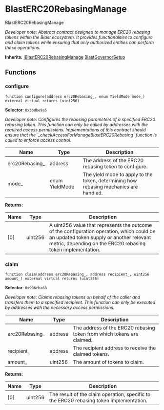 

# BlastERC20RebasingManage


BlastERC20RebasingManage



*Developer note: Abstract contract designed to manage ERC20 rebasing tokens within the Blast ecosystem.
It provides functionalities to configure and claim tokens while ensuring that only authorized
entities can perform these operations.*

**Inherits:** [IBlastERC20RebasingManage](../interfaces/IBlastERC20RebasingManage.md) [BlastGovernorSetup](BlastGovernorSetup.md)

## Functions
### configure

```solidity
function configure(address erc20Rebasing_, enum YieldMode mode_) external virtual returns (uint256)
```
**Selector**: `0x3bdbe9a5`



*Developer note: Configures the rebasing parameters of a specified ERC20 rebasing token.
This function can only be called by addresses with the required access permissions.
Implementations of this contract should ensure that the &#x60;_checkAccessForManageBlastERC20Rebasing&#x60;
function is called to enforce access control.*

| Name | Type | Description |
| ---- | ---- | ----------- |
| erc20Rebasing_ | address | The address of the ERC20 rebasing token to configure. |
| mode_ | enum YieldMode | The yield mode to apply to the token, determining how rebasing mechanics are handled. |

**Returns:**

| Name | Type | Description |
| ---- | ---- | ----------- |
| [0] | uint256 | A uint256 value that represents the outcome of the configuration operation, which could be an updated token supply or another relevant metric, depending on the ERC20 rebasing token implementation. |

### claim

```solidity
function claim(address erc20Rebasing_, address recipient_, uint256 amount_) external virtual returns (uint256)
```
**Selector**: `0x996cba68`



*Developer note: Claims rebasing tokens on behalf of the caller and transfers them to a specified recipient.
This function can only be executed by addresses with the necessary access permissions.*

| Name | Type | Description |
| ---- | ---- | ----------- |
| erc20Rebasing_ | address | The address of the ERC20 rebasing token from which tokens are claimed. |
| recipient_ | address | The recipient address to receive the claimed tokens. |
| amount_ | uint256 | The amount of tokens to claim. |

**Returns:**

| Name | Type | Description |
| ---- | ---- | ----------- |
| [0] | uint256 | The result of the claim operation, specific to the ERC20 rebasing token implementation. |

